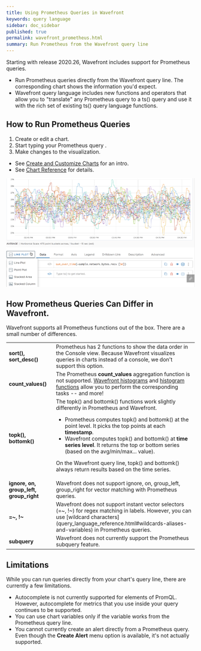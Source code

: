 ```yaml
---
title: Using Prometheus Queries in Wavefront
keywords: query language
sidebar: doc_sidebar
published: true
permalink: wavefront_prometheus.html
summary: Run Prometheus from the Wavefront query line
---
```


Starting with release 2020.26, Wavefront includes support for Prometheus queries.
* Run Prometheus queries directly from the Wavefront query line. The corresponding chart shows the information you'd expect.
* Wavefront query language includes new functions and operators that allow you to "translate" any Prometheus query to a ts() query and use it with the rich set of existing ts() query language functions.

## How to Run Prometheus Queries

1. Create or edit a chart.
2. Start typing your Prometheus query .
3. Make changes to the visualization.
  * See [Create and Customize Charts](ui_charts.html) for an intro.
  * See [Chart Reference](ui_chart_reference) for details.

![Prometheus query](images/prometheus_sample.png)

## How Prometheus Queries Can Differ in Wavefront.

Wavefront supports all Prometheus functions out of the box. There are a small number of differences.

<table style="width: 100%;">
<tbody>
<tr>
<td width="25%"><strong>sort(), sort_desc()</strong>
</td>
<td width="75%">Prometheus has 2 functions to show the data order in the Console view. Because Wavefront visualizes queries in charts instead of a console, we don't support this option.
</td></tr>
<tr>
<td width="25%"><strong>count_values()</strong>
</td>
<td width="75%">The Prometheus <strong>count_values</strong> aggregation function is not supported. <a href="proxies_histograms.html">Wavefront histograms</a> and <a href="query_language_reference.html#histogram-functions">histogram functions</a> allow you to perform the corresponding tasks -- and more!
</td></tr>
<tr>
<td width="25%"><strong>topk(), bottomk()</strong>
</td>
<td width="75%">The topk() and bottomk() functions work slightly differently in Prometheus and Wavefront.
<ul>
<li>Prometheus computes topk() and bottomk() at the point level. It picks the top points at each <strong>timestamp</strong>.</li>
<li>Wavefront computes topk() and bottomk() at <strong>time series level</strong>. It returns the top or bottom series (based on the avg/min/max... value). </li>
</ul>
<p>On the Wavefront query line, topk() and bottomk() always return results based on the time series. </p>
</td></tr>
<tr>
<td width="25%"><strong>ignore, on, group_left, group_right</strong>
</td>
<td width="75%">Wavefront does not support ignore, on, group_left, group_right for vector matching with Prometheus queries.
</td></tr>
<tr>
<td><strong>=~, !~</strong>
</td>
<td>Wavefront does not support instant vector selectors (=~, !~) for regex matching in labels. However, you can use [wildcard characters](query_language_reference.html#wildcards-aliases-and-variables) in Prometheus queries. 
</td></tr>
<tr>
<td><strong>subquery</strong>
</td>
<td>Wavefront does not currently support the Prometheus subquery feature.
</td></tr>
</tbody>
</table>



## Limitations

While you can run queries directly from your chart's query line, there are currently a few limitations.

* Autocomplete is not currently supported for elements of PromQL. However, autocomplete for metrics that you use inside your query continues to be supported.
* You can use chart variables only if the variable works from the Prometheus query line.
* You cannot currently create an alert directly from a Prometheus query. Even though the  **Create Alert** menu option is available, it's not actually supported.
